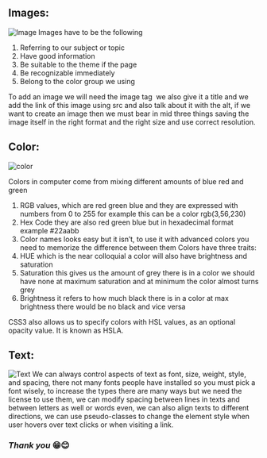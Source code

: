 ## Images: 

![Image](https://www.publicdomainpictures.net/pictures/40000/velka/lady-bug-clip-art.jpg)
Images have to be the following
1.	Referring to our subject or topic
2.	Have good information 
3.	 Be suitable to the theme if the page
4.	Be recognizable immediately
5.	Belong to the color group we using 


To add an image we will need the image tag <img></img> we also give it a title and we add the link of this image using src and also talk about it with the alt, if we want to create an image then we must bear in mid three things saving the image itself in the right format and the right size and use correct resolution.


## Color: ##

![color](https://upload.wikimedia.org/wikipedia/commons/3/33/ColorPicker.png)

Colors in computer come from mixing different amounts of blue red and green 
1.	RGB values, which are red green blue and they are expressed with numbers from 0 to 255 for example this can be a color rgb(3,56,230)
2.	Hex Code they are also red green blue but in hexadecimal format example #22aabb
3.	Color names looks easy but it isn’t, to use it with advanced colors you need to memorize the difference between them
Colors have three traits:
1.	HUE which is the near colloquial a color will also have brightness and saturation 
2.	Saturation this gives us the amount of grey there is in a color we should have none at maximum saturation and at minimum the color almost turns grey
3.	Brightness it refers to how much black there is in a color at max brightness there would be no black and vice versa

CSS3 also allows us to specify colors with HSL values, as an optional opacity value. It is known as HSLA.


## Text: ##

![Text](https://www.publicdomainpictures.net/pictures/290000/velka/hello-text.jpg)
We can always control aspects of text as font, size, weight, style, and spacing, there not many fonts people have installed so you must pick a font wisely, to increase the types there are many ways but we need the license to use them, we can modify spacing between lines in texts and between letters as well or words even, we can also align texts to different directions, we can use pseudo-classes to change the element style when user hovers over text clicks or when visiting a link. 


### ***Thank you*** 😁😊 

